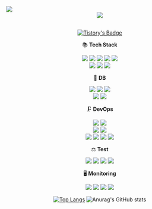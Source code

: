 <img src="https://capsule-render.vercel.app/api?type=waving&color=gradient&height=250&section=header&text=Yujin%20Github&fontSize=90&fontAlignY=40" />

<!--
**Yujin-17/Yujin-17** is a ✨ _special_ ✨ repository because its `README.md` (this file) appears on your GitHub profile.

Here are some ideas to get you started:

- 🔭 I’m currently working on ...
- 🌱 I’m currently learning ...
- 👯 I’m looking to collaborate on ...
- 🤔 I’m looking for help with ...
- 💬 Ask me about ...
- 📫 How to reach me: ...
- 😄 Pronouns: ...
- ⚡ Fun fact: ...
-->
<div align=center>
<a href="https://hits.seeyoufarm.com"><img src="https://hits.seeyoufarm.com/api/count/incr/badge.svg?url=https%3A%2F%2Fgithub.com%2FYujin-17&count_bg=%23FC63B3&title_bg=%23E4B1B1&icon=github.svg&icon_color=%23E7E7E7&title=Github&edge_flat=false"/></a>
<div align=center> 
<br>

[![Tistory's Badge](https://github-readme-tistory-card.vercel.app/api/badge?name=Binary%20Yujin&theme=kakao)](https://yujin-17.tistory.com/)


	
📚 **Tech Stack**
	
<img src="https://img.shields.io/badge/Spring Boot-6DB33F?style=flat&logo=springboot&logoColor=white"/>  <img src="https://img.shields.io/badge/Spring JPA-6DB33F?style=flat&logo=&logoColor=white"/>  <img src="https://img.shields.io/badge/Spring Security-6DB33F?style=flat&logo=springsecurity&logoColor=white"/>
<img src="https://img.shields.io/badge/JAVA-6DB33F?style=flat&logo=&logoColor=white"/>
<img src="https://img.shields.io/badge/JWT-6DB33F?style=flat&logo=&logoColor=white"/><br>
<img src="https://img.shields.io/badge/Redis Cache-DC382D?style=flat&logo=redis&logoColor=white"/>
<img src="https://img.shields.io/badge/QueryDSL-7957D5?style=flat&logo=&logoColor=white"/>
<img src="https://img.shields.io/badge/Caffeine-0000FF?style=flat&logo=caffeine&logoColor=white"/>

🔩 **DB**

<img src="https://img.shields.io/badge/MySQL-4479A1?style=flat&logo=mysql&logoColor=white"/>  <img src="https://img.shields.io/badge/MongoDB-47A248?style=flat&logo=MongoDB&logoColor=white"/>
<img src="https://img.shields.io/badge/Redis (AWS ElastiCache)-005571?style=flat&logo=&logoColor=white"/><br>
<img src="https://img.shields.io/badge/postgreSQL-4169E1?style=flat&logo=PostgreSQL&logoColor=white"/> <img src="https://img.shields.io/badge/DataGrip-000000?style=flat&logo=DataGrip&logoColor=white"/>


🗜 **DevOps**

<img src="https://img.shields.io/badge/AWS EC2-FF9900?style=flat&logo=amazonec2&logoColor=white"/>  <img src="https://img.shields.io/badge/AWS S3-FF9900?style=flat&logo=amazons3&logoColor=white"/>  
<img src="https://img.shields.io/badge/AWS Application Load Balancer-6DB33F?style=flat&logo=&logoColor=white"/>  <img src="https://img.shields.io/badge/AWS Auto Scaling-FF9900?style=flat&logo=&logoColor=white"/>  
<img src="https://img.shields.io/badge/AWS Code Delploy-6DB33F?style=flat&logo=&logoColor=white"/>  <img src="https://img.shields.io/badge/GitHub Actions-F05032?style=flat&logo=&logoColor=white"/> 
<img src="https://img.shields.io/badge/Docker-2496ED?style=flat&logo=docker&logoColor=white"/>  <img src="https://img.shields.io/badge/Jenkins-D24939?style=flat&logo=Jenkins&logoColor=white"/>  

⚖ **Test**

<img src="https://img.shields.io/badge/Junit5-25A162?style=flat&logo=junit5&logoColor=white"/>  <img src="https://img.shields.io/badge/Mockito-6DB33F?style=flat&logo=&logoColor=white"/>  <img src="https://img.shields.io/badge/Jmeter-D22128?style=flat&logo=apachejmeter&logoColor=white"/>  <img src="https://img.shields.io/badge/Postman-FF6C37?style=flat&logo=postman&logoColor=white"/>  

🖥 **Monitoring**

<img src="https://img.shields.io/badge/AWS CloudWatch-FF4F8B?style=flat&logo=amazoncloudwatch&logoColor=white"/>  <img src="https://img.shields.io/badge/Grafana-F46800?style=flat&logo=grafana&logoColor=white"/> 
<img src="https://img.shields.io/badge/Pinpoint-03C75A?style=flat&logo=&logoColor=white"/>  <img src="https://img.shields.io/badge/Datadog-632CA6?style=flat&logo=Datadog&logoColor=white"/>  
</div>
	
﻿[![Top Langs](https://github-readme-stats.vercel.app/api/top-langs/?username=Yujin-17&langs_count=10&layout=compact&theme=dark)](https://github.com/Yujin-17/github-readme-stats)
![Anurag's GitHub stats](https://github-readme-stats.vercel.app/api?username=Yujin-17&show_icons=true&theme=radical)
